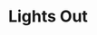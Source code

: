 --- 
title: "Lights Out"
publishdate: "2019-5-27T16:48:46+02:00"
src: "https://365manga.net/manga/lights-out"
image: "https://data.365manga.net/images/thumbnails/19196-lights-out.jpg"
description: "From Tokyopop: Gun has always been a problem kid, but after a tearful plea from his mom, he decides to turn over a new leaf. Vowing to abandon fighting and troublemaking, Gun transfers to a new high school, attempts to be a good student, and rents a room at the local coed dorm. There he falls for Seung-Ah, the dorm owner's granddaughter. However love is not to be for this…"
---
